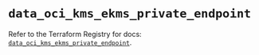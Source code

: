 # `data_oci_kms_ekms_private_endpoint`

Refer to the Terraform Registry for docs: [`data_oci_kms_ekms_private_endpoint`](https://registry.terraform.io/providers/hashicorp/oci/7.19.0/docs/data-sources/kms_ekms_private_endpoint).
